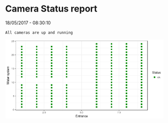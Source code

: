 Camera Status report
================
18/05/2017 - 08:30:10

    All cameras are up and running

![](camreport_files/figure-markdown_github/unnamed-chunk-2-1.png)
